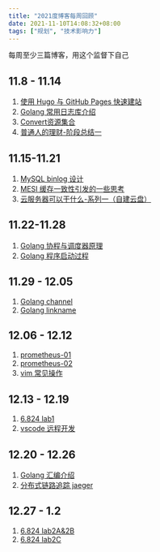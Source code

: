 ```yaml
---
title: "2021度博客每周回顾"
date: 2021-11-10T14:08:32+08:00
tags: ["规划", "技术影响力"]
---
```


每周至少三篇博客，用这个监督下自己

## 11.8 - 11.14

1. [使用 Hugo 与 GitHub Pages 快速建站](https://he2121.github.io/xiaohe-blog/%E5%BB%BA%E7%AB%99/%E4%BD%BF%E7%94%A8hugo%E4%B8%8Egithub-pages%E5%BF%AB%E9%80%9F%E5%BB%BA%E7%AB%99/)
2. [Golang 常用日志库介绍](https://he2121.github.io/xiaohe-blog/posts/golang%E6%97%A5%E5%BF%97%E5%BA%93%E4%BB%8B%E7%BB%8D/)
3. [Convert资源集合](https://he2121.github.io/xiaohe-blog/posts/convert%E8%B5%84%E6%BA%90%E9%9B%86%E5%90%88/)
3. [普通人的理财-阶段总结一](https://he2121.github.io/xiaohe-blog/%E6%9D%82%E8%B0%88/%E6%99%AE%E9%80%9A%E4%BA%BA%E7%9A%84%E7%90%86%E8%B4%A2-%E9%98%B6%E6%AE%B5%E6%80%BB%E7%BB%93%E4%B8%80/)

## 11.15-11.21

1. [MySQL binlog 设计](https://he2121.github.io/xiaohe-blog/posts/mysqlbinlog%E8%AE%BE%E8%AE%A1/)
1. [MESI 缓存一致性引发的一些思考](https://he2121.github.io/xiaohe-blog/posts/mesi%E5%8D%8F%E8%AE%AE%E5%BC%95%E5%8F%91%E7%9A%84%E4%B8%80%E4%BA%9B%E6%80%9D%E8%80%83/)
1. [云服务器可以干什么-系列一（自建云盘）](https://he2121.github.io/xiaohe-blog/%E6%9D%82%E8%B0%88/%E4%BA%91%E6%9C%8D%E5%8A%A1%E5%99%A8%E5%8F%AF%E4%BB%A5%E5%B9%B2%E4%BB%80%E4%B9%88-%E7%B3%BB%E5%88%97%E4%B8%80%E8%87%AA%E5%BB%BA%E4%BA%91%E7%9B%98/)

## 11.22-11.28

1. [Golang 协程与调度器原理](https://he2121.github.io/xiaohe-blog/posts/golang%E5%8D%8F%E7%A8%8B%E4%B8%8E%E8%B0%83%E5%BA%A6%E5%99%A8%E5%8E%9F%E7%90%86/)
1. [Golang 程序启动过程](https://he2121.github.io/xiaohe-blog/posts/golang-%E7%A8%8B%E5%BA%8F%E5%90%AF%E5%8A%A8%E8%BF%87%E7%A8%8B/)

## 11.29 - 12.05

1. [Golang channel](https://he2121.github.io/xiaohe-blog/posts/golang-channel-%E4%BB%8B%E7%BB%8D/)
2. [Golang linkname](https://he2121.github.io/xiaohe-blog/posts/golang-%E7%9A%84%E9%AA%9A%E6%93%8D%E4%BD%9Clinkname/)

## 12.06 - 12.12

1. [prometheus-01](https://he2121.github.io/xiaohe-blog/posts/prometheus-%E5%BF%AB%E9%80%9F%E5%85%A5%E9%97%A8-01/)
1. [prometheus-02](https://he2121.github.io/xiaohe-blog/posts/prometheus-%E5%BF%AB%E9%80%9F%E5%85%A5%E9%97%A8-02/)
1. [vim 常见操作](https://he2121.github.io/xiaohe-blog/posts/tools/vim-%E5%B8%B8%E8%A7%81%E5%91%BD%E4%BB%A4%E8%AE%B0%E5%BD%95/)

## 12.13 - 12.19

1. [6.824 lab1](https://github.com/he2121/MIT6.824-2021/blob/main/my-blog/6.824-lab1%E5%AE%9E%E7%8E%B0%E8%BF%87%E7%A8%8B.md)
2. [vscode 远程开发](https://he2121.github.io/xiaohe-blog/%E6%9D%82%E8%B0%88/%E4%BA%91%E6%9C%8D%E5%8A%A1%E5%99%A8%E5%8F%AF%E4%BB%A5%E5%B9%B2%E4%BB%80%E4%B9%88%E7%B3%BB%E5%88%97-vscode-%E8%BF%9C%E7%A8%8B%E5%BC%80%E5%8F%91%E8%B0%83%E8%AF%95/)


## 12.20 - 12.26

1. [Golang 汇编介绍](https://he2121.github.io/xiaohe-blog/posts/golang/golang-%E6%B1%87%E7%BC%96%E4%BB%8B%E7%BB%8D/)
1. [分布式链路追踪 jaeger](https://he2121.github.io/xiaohe-blog/posts/%E5%88%86%E5%B8%83%E5%BC%8F%E9%93%BE%E8%B7%AF%E8%BF%BD%E8%B8%AAjaeger%E5%BF%AB%E9%80%9F%E5%85%A5%E9%97%A8-01/)

## 12.27 - 1.2
1. [6.824 lab2A&2B]()
2. [6.824 lab2C]()



